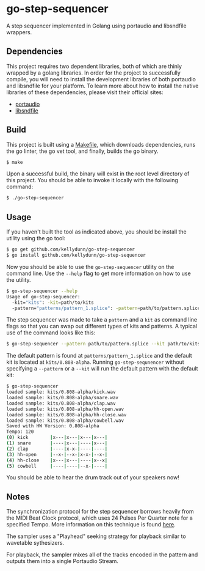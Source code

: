 # go-step-sequencer

A step sequencer implemented in Golang using portaudio and libsndfile wrappers.

## Dependencies

This project requires two dependent libraries, both of which are thinly wrapped by a golang libraries.  In order for the project to successfully compile, you will need to install the development libraries of both portaudio and libsndfile for your platform.  To learn more about how to install the native libraries of these dependencies, please visit their official sites:

  - [portaudio](http://www.portaudio.com/)
  - [libsndfile](http://mega-nerd.com/libsndfile/)

## Build

This project is built using a [Makefile](./Makefile), which downloads dependencies, runs the go linter, the go vet tool, and finally, builds the go binary.

```bash
$ make
```

Upon a successful build, the binary will exist in the root level directory of this project.  You should be able to invoke it locally with the following command:

```bash
$ ./go-step-sequencer
```

## Usage

If you haven't built the tool as indicated above, you should be install the utility using the go tool:

```bash
$ go get github.com/kellydunn/go-step-sequencer
$ go install github.com/kellydunn/go-step-sequencer
```

Now you should be able to use the `go-step-sequencer` utility on the command line.  Use the `--help` flag to get more information on how to use the utility.

```bash
$ go-step-sequencer --help
Usage of go-step-sequencer:
  -kit="kits": -kit=path/to/kits
  -pattern="patterns/pattern_1.splice": -pattern=path/to/pattern.splice
```

The step sequencer was made to take a `pattern` and a `kit` as command line flags so that you can swap out different types of kits and patterns.  A typical use of the command looks like this:

```bash
$ go-step-sequencer --pattern path/to/pattern.splice --kit path/to/kits
```

The default pattern is found at `patterns/pattern_1.splice` and the default kit is located at `kits/0.808-alpha`.  Running `go-step-sequnencer` without specifying a `--pattern` or a `--kit` will run the default pattern with the default kit:   

```bash
$ go-step-sequencer
loaded sample: kits/0.808-alpha/kick.wav
loaded sample: kits/0.808-alpha/snare.wav
loaded sample: kits/0.808-alpha/clap.wav
loaded sample: kits/0.808-alpha/hh-open.wav
loaded sample: kits/0.808-alpha/hh-close.wav
loaded sample: kits/0.808-alpha/cowbell.wav
Saved with HW Version: 0.808-alpha
Tempo: 120
(0) kick        |x---|x---|x---|x---|
(1) snare       |----|x---|----|x---|
(2) clap        |----|x-x-|----|----|
(3) hh-open     |--x-|--x-|x-x-|--x-|
(4) hh-close    |x---|x---|----|x--x|
(5) cowbell     |----|----|--x-|----|
```

You should be able to hear the drum track out of your speakers now!

## Notes

The synchronization protocol for the step sequencer borrows heavily from the MIDI Beat Clock protocol, which uses 24 Pulses Per Quarter note for a specified Tempo.  More information on this technique is found [here](http://www.blitter.com/~russtopia/MIDI/~jglatt/tech/midispec/seq.htm).

The sampler uses a "Playhead" seeking strategy for playback similar to wavetable sythesizers.

For playback, the sampler mixes all of the tracks encoded in the pattern and outputs them into a single Portaudio Stream.  
